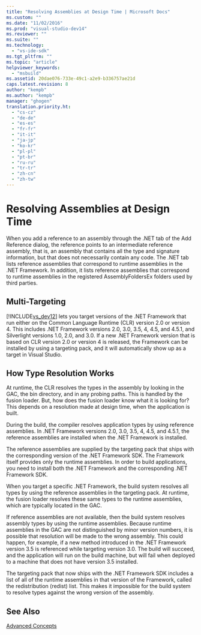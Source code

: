 ```yaml
---
title: "Resolving Assemblies at Design Time | Microsoft Docs"
ms.custom: ""
ms.date: "11/02/2016"
ms.prod: "visual-studio-dev14"
ms.reviewer: ""
ms.suite: ""
ms.technology: 
  - "vs-ide-sdk"
ms.tgt_pltfrm: ""
ms.topic: "article"
helpviewer_keywords: 
  - "msbuild"
ms.assetid: 20dae076-733e-49c1-a2e9-b336757ae21d
caps.latest.revision: 8
author: "kempb"
ms.author: "kempb"
manager: "ghogen"
translation.priority.ht: 
  - "cs-cz"
  - "de-de"
  - "es-es"
  - "fr-fr"
  - "it-it"
  - "ja-jp"
  - "ko-kr"
  - "pl-pl"
  - "pt-br"
  - "ru-ru"
  - "tr-tr"
  - "zh-cn"
  - "zh-tw"
---
```

# Resolving Assemblies at Design Time
When you add a reference to an assembly through the .NET tab of the Add Reference dialog, the reference points to an intermediate reference assembly, that is, an assembly that contains all the type and signature information, but that does not necessarily contain any code. The .NET tab lists reference assemblies that correspond to runtime assemblies in the .NET Framework. In addition, it lists reference assemblies that correspond to runtime assemblies in the registered AssemblyFoldersEx folders used by third parties.  
  
## Multi-Targeting  
 [!INCLUDE[vs_dev12](../extensibility/includes/vs_dev12_md.md)] lets you target versions of the .NET Framework that run either on the Common Language Runtime (CLR) version 2.0 or version 4. This includes .NET Framework versions 2.0, 3.0, 3.5, 4, 4.5, and 4.5.1, and Silverlight versions 1.0, 2.0, and 3.0. If a new .NET Framework version that is based on CLR version 2.0 or version 4 is released, the Framework can be installed by using a targeting pack, and it will automatically show up as a target in Visual Studio.  
  
## How Type Resolution Works  
 At runtime, the CLR resolves the types in the assembly by looking in the GAC, the bin directory, and in any probing paths. This is handled by the fusion loader. But, how does the fusion loader know what it is looking for? This depends on a resolution made at design time, when the application is built.  
  
 During the build, the compiler resolves application types by using reference assemblies. In .NET Framework versions 2.0, 3.0, 3.5, 4, 4.5, and 4.5.1, the reference assemblies are installed when the .NET Framework is installed.  
  
 The reference assemblies are supplied by the targeting pack that ships with the corresponding version of the .NET Framework SDK. The Framework itself provides only the runtime assemblies. In order to build applications, you need to install both the .NET Framework and the corresponding .NET Framework SDK.  
  
 When you target a specific .NET Framework, the build system resolves all types by using the reference assemblies in the targeting pack. At runtime, the fusion loader resolves these same types to the runtime assemblies, which are typically located in the GAC.  
  
 If reference assemblies are not available, then the build system resolves assembly types by using the runtime assemblies. Because runtime assemblies in the GAC are not distinguished by minor version numbers, it is possible that resolution will be made to the wrong assembly. This could happen, for example, if a new method introduced in the .NET Framework version 3.5 is referenced while targeting version 3.0. The build will succeed, and the application will run on the build machine, but will fail when deployed to a machine that does not have version 3.5 installed.  
  
 The targeting pack that now ships with the .NET Framework SDK includes a list of all of the runtime assemblies in that version of the Framework, called the redistribution (redist) list. This makes it impossible for the build system to resolve types against the wrong version of the assembly.  
  
## See Also  
 [Advanced Concepts](../msbuild/msbuild-advanced-concepts.md)